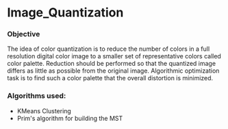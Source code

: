 # Image_Quantization
<h3>Objective</h3>
The idea of color quantization is to reduce the number of colors in a full resolution digital color image to a smaller set of representative colors called color palette. Reduction should be performed so that the quantized image differs as little as possible from the original image. Algorithmic optimization task is to find such a color palette that the overall distortion is minimized. 

<h3>Algorithms used:</h3>
<ul>
  <li> KMeans Clustering </li>
  <li> Prim's algorithm for building the MST </li>
</ul>
